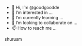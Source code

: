 - 👋 Hi, I’m @goodgoodde
- 👀 I’m interested in ...
- 🌱 I’m currently learning ...
- 💞️ I’m looking to collaborate on ...
- 📫 How to reach me ...

<!---
goodgoodde/goodgoodde is a ✨ special ✨ repository because its `README.md` (this file) appears on your GitHub profile.
You can click the Preview link to take a look at your changes.
--->
shurusm 
